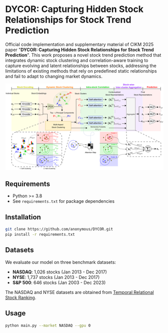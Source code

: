 # DYCOR: Capturing Hidden Stock Relationships for Stock Trend Prediction

Official code implementation and supplementary material of CIKM 2025 paper "**DYCOR: Capturing Hidden Stock Relationships for Stock Trend Prediction**". This work proposes a novel stock trend prediction method that integrates dynamic stock clustering and correlation-aware training to capture evolving and latent relationships between stocks, addressing the limitations of existing methods that rely on predefined static relationships and fail to adapt to changing market dynamics.

![DYCOR Architecture](/img/overview.png)

## **Requirements**

- Python >= 3.8
- See `requirements.txt` for package dependencies

## **Installation**

```bash
git clone https://github.com/anonymous/DYCOR.git
pip install -r requirements.txt
```

## **Datasets**

We evaluate our model on three benchmark datasets:

* **NASDAQ**: 1,026 stocks (Jan 2013 - Dec 2017)
* **NYSE**: 1,737 stocks (Jan 2013 - Dec 2017)
* **S&P 500**: 646 stocks (Jan 2003 - Dec 2023)

The NASDAQ and NYSE datasets are obtained from [Temporal Relational Stock Ranking](https://github.com/fulifeng/Temporal_Relational_Stock_Ranking/tree/master/data).

## **Usage**

```bash
python main.py --market NASDAQ --gpu 0
```

